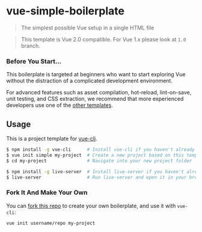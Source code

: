 # vue-simple-boilerplate

> The simplest possible Vue setup in a single HTML file

> This template is Vue 2.0 compatible. For Vue 1.x please look at `1.0` branch.

### Before You Start...

This boilerplate is targeted at beginners who want to start exploring Vue without the distraction of a complicated development environment.

For advanced features such as asset compilation, hot-reload, lint-on-save, unit testing, and CSS extraction, we recommend that more experienced developers use one of the [other templates](https://github.com/vuejs-templates/).

## Usage

This is a project template for [vue-cli](https://github.com/vuejs/vue-cli).

``` bash
$ npm install -g vue-cli      # Install vue-cli if you haven't already
$ vue init simple my-project  # Create a new project based on this template
$ cd my-project               # Navigate into your new project folder

$ npm install -g live-server  # Install live-server if you haven't already
$ live-server                 # Run live-server and open it in your browser
```

### Fork It And Make Your Own

You can [fork this repo](https://help.github.com/articles/fork-a-repo/) to create your own boilerplate, and use it with `vue-cli`:

``` bash
vue init username/repo my-project
```
